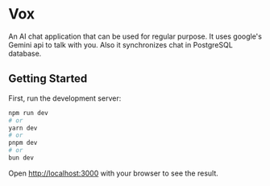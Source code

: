 # Vox

An AI chat application that can be used for regular purpose. It uses google's Gemini api to talk with you. Also it synchronizes chat in PostgreSQL database.

## Getting Started

First, run the development server:

```bash
npm run dev
# or
yarn dev
# or
pnpm dev
# or
bun dev
```

Open [http://localhost:3000](http://localhost:3000) with your browser to see the result.
